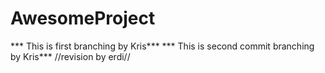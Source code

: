 # AwesomeProject

*** This is first branching by Kris***
*** This is second commit branching by Kris***
//revision by erdi//
